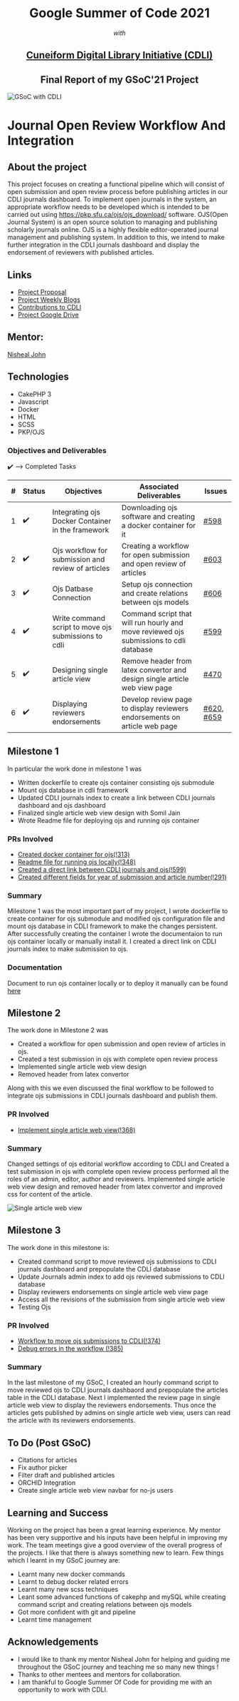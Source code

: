 <h1 align="center" > Google Summer of Code 2021 </h1>
<p align="center"><i>with</i> </p>
<h2 align="center"><a href="https://summerofcode.withgoogle.com/organizations/4724093699489792/">Cuneiform Digital Library Initiative (CDLI)</a></h2>
<h2 align="center"> Final Report of my GSoC'21 Project </h2>

![GSoC with CDLI](assets/logo.png)

<h1> Journal Open Review Workflow And Integration </h1>

## About the project

This project focuses on creating a functional pipeline which will consist of open submission and open review process before publishing articles in our CDLI journals dashboard. To implement  open journals in the system,  an appropriate workflow needs to be developed which is intended to be carried out using https://pkp.sfu.ca/ojs/ojs_download/ software. OJS(Open Journal System) is an open source solution to managing and publishing scholarly journals online. OJS is a highly flexible editor-operated journal management and publishing system. In addition to this, we intend to make further integration in the CDLI journals dashboard and display the endorsement of reviewers with published articles.

## Links

- [Project Proposal](https://docs.google.com/document/d/1Bq1Be4UYaF08vBwasERpx2kiWuiVPWdkSEHBM-owUx4/edit#heading=h.rti1bbjk8idf)
- [Project Weekly Blogs](https://cdli-gh.github.io/blog/gsoc21/journalsOpenReviewWorkflowAndIntegration/index)
- [Contributions to CDLI](https://gitlab.com/cdli/framework/-/merge_requests?scope=all&utf8=%E2%9C%93&state=all&author_username=apoorva1509)
- [Project Google Drive](https://drive.google.com/drive/u/2/folders/15kmsiilnMfBEomd03VwUyAmDdcU-lmBV)

## Mentor: 
<a href='mailto:nisheal.work@gmail.com'>Nisheal John</a>

## Technologies

- CakePHP 3
- Javascript
- Docker
- HTML
- SCSS
- PKP/OJS

### Objectives and Deliverables

:heavy_check_mark: --> Completed Tasks

| \# | Status  | Objectives                    | Associated Deliverables         | Issues |
| --- | --- | ----------------------------- | ---------------------------------------------- | ---- |
| 1 | :heavy_check_mark: | Integrating ojs Docker Container in the framework | Downloading ojs software and creating a docker container for it | <a href="https://gitlab.com/cdli/framework/-/issues/598">#598</a> |
| 2 | :heavy_check_mark:| Ojs workflow for submission and review of articles | Creating a workflow for open submission and open review of articles | <a href="https://gitlab.com/cdli/framework/-/issues/603">#603</a> | 
| 3 | :heavy_check_mark:  |  Ojs Datbase Connection | Setup ojs connection and create relations between ojs models | <a href="https://gitlab.com/cdli/framework/-/issues/606">#606</a> |
| 4 |  :heavy_check_mark: | Write command script to move ojs submissions to cdli | Command script that will run hourly and move reviewed ojs submissions to cdli database  | <a href="https://gitlab.com/cdli/framework/-/issues/599">#599</a>  | 
| 5 |  :heavy_check_mark: | Designing single article view | Remove header from latex convertor and design single article web view page |  <a href="https://gitlab.com/cdli/framework/-/issues/470">#470</a> |
| 6 | :heavy_check_mark: |Displaying reviewers endorsements | Develop review page to display reviewers endorsements on article web page | <a href="https://gitlab.com/cdli/framework/-/issues/620">#620</a>, <a href="https://gitlab.com/cdli/framework/-/issues/659">#659</a> |

## Milestone 1 

In particular the work done in milestone 1 was

- Written dockerfile to create ojs container consisting ojs submodule
- Mount ojs database in cdli framework
- Updated CDLI journals index to create a link between CDLI journals dashboard and ojs dashboard
- Finalized single article web view design with Somil Jain
- Wrote Readme file for deploying ojs and running ojs container

### PRs Involved

- [Created docker container for ojs(!313)](https://gitlab.com/cdli/framework/-/merge_requests/313)
- [Readme file for running ojs locally(!348)](https://gitlab.com/cdli/framework/-/merge_requests/348)
- [Created a direct link between CDLI journals and ojs(!599)](https://gitlab.com/cdli/framework/-/merge_requests/599)
- [Created different fields for year of submission and article number(!291)](https://gitlab.com/cdli/framework/-/merge_requests/291)

### Summary

Milestone 1 was the most important part of my project, I wrote dockerfile to create container for ojs submodule and modified ojs configuration file and mount ojs database in CDLI framework to make the changes persistent. After successfully creating the container I wrote the documentaion to run ojs container locally or manually install it.
I created a direct link on CDLI journals index to make submission to ojs.

### Documentation

Document to run ojs container locally or to deploy it manually can be found [here](https://github.com/cdli-gh/ojs/blob/main/README.md)

## Milestone 2

The work done in Milestone 2 was

- Created a workflow for open submission and open review of articles in ojs. 
- Created a test submission in ojs with complete open review process
- Implemented single article web view design 
- Removed header from latex convertor

Along with this we even discussed the final workflow to be followed to integrate ojs submissions in CDLI journals dashboard and publish them.

### PR Involved

- [Implement single article web view(!368)](https://gitlab.com/cdli/framework/-/merge_requests/368)

### Summary

Changed settings of ojs editorial workflow according to CDLI and Created a test submission in ojs with complete open review process performed all the roles of an admin, editor, author and reviewers. 
Implemented single article web view design and removed header from latex convertor and improved css for content of the article.

![Single article web view](assets/article-view.jpeg)

## Milestone 3

The work done in this milestone is:

- Created command script to move reviewed ojs submissions to CDLI journals dashboard and prepopulate the CDLI database
- Update Journals admin index to add ojs reviewed submissions to CDLI database
- Display reviewers endorsements on single article web view page
- Access all the revisions of the submission from single article web view
- Testing Ojs

### PR Involved

- [Workflow to move ojs submissions to CDLI(!374)](https://gitlab.com/cdli/framework/-/merge_requests/374)
- [Debug errors in the workflow (!385)](https://gitlab.com/cdli/framework/-/merge_requests/385)

### Summary

In the last milestone of my GSoC, I created an hourly command script to move reviewed ojs to CDLI journals dashbaord and prepopulate the articles table in the CDLI database. Next I implemented the review page in single article web view to display the reviewers endorsements. Thus once the articles gets published by admins on single article web view, users can read the article with its reviewers endorsements.

## To Do (Post GSoC)

- Citations for articles
- Fix author picker
- Filter draft and published articles
- ORCHID Integration
- Create single article web view navbar for no-js users

## Learning and Success

Working on the project has been a great learning experience. My mentor has been very supportive and his inputs have been helpful in improving my work. The team meetings give a good overview of the overall progress of the projects. I like that there is always something new to learn. Few things which I learnt in my GSoC journey are:

- Learnt many new docker commands
- Learnt to debug docker related errors
- Learnt many new scss techniques
- Leant some advanced functions of cakephp and mySQL while creating command script and creating relations between ojs models
- Got more confident with git and pipeline
- Learnt time management

## Acknowledgements

- I would like to thank my mentor Nisheal John for helping and guiding me throughout the GSoC journey and teaching me so many new things !
- Thanks to other mentees and mentors for collaboration.
- I am thankful to Google Summer Of Code for providing me with an opportunity to work with CDLI.
